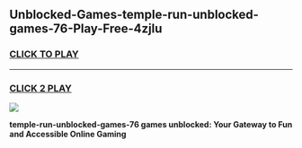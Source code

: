 
## Unblocked-Games-temple-run-unblocked-games-76-Play-Free-4zjlu
<h3>
<a href="https://premium76.site?title=temple-run-unblocked-games-76&ref=18A1">CLICK TO PLAY</a></h3>
<hr>

<h3>
<a href="https://premium76.site?title=temple-run-unblocked-games-76&ref=18A1">CLICK 2 PLAY</a>
  
</h3>

<a href="https://premium76.site?title=temple-run-unblocked-games-76&ref=18A1"><img src="https://clearcache.store/games.png"></a>


**temple-run-unblocked-games-76 games unblocked: Your Gateway to Fun and Accessible Online Gaming**
